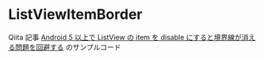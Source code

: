 # ListViewItemBorder
Qiita 記事 [Android 5 以上で ListView の item を disable にすると境界線が消える問題を回避する](http://qiita.com/tatsuhama/items/3a7271d820e98a151240) のサンプルコード
